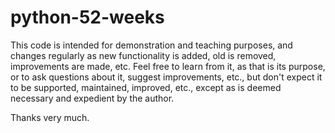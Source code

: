 # python-52-weeks

This code is intended for demonstration and teaching purposes, and changes regularly as new functionality is added, old is removed, improvements are made, etc. Feel free to learn from it, as that is its purpose, or to ask questions about it, suggest improvements, etc., but don't expect it to be supported, maintained, improved, etc., except as is deemed necessary and expedient by the author. 

Thanks very much.
